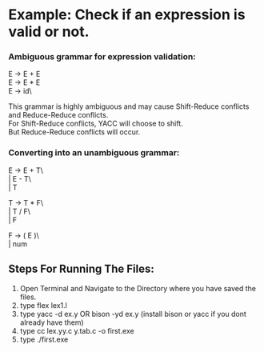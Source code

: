 # Example: Check if an expression is valid or not.
### Ambiguous grammar for expression validation:
E -> E + E\
E -> E * E\
E -> id\

This grammar is highly ambiguous and may cause Shift-Reduce conflicts and Reduce-Reduce conflicts.\
For Shift-Reduce conflicts, YACC will choose to shift.\
But Reduce-Reduce conflicts will occur.

### Converting into an unambiguous grammar:

E -> E + T\  
   | E - T\  
   | T

T -> T * F\  
   | T / F\  
   | F

F -> ( E )\  
   | num


## Steps For Running The Files:
1) Open Terminal and Navigate to the Directory where you have saved the files.
3) type flex lex1.l
4) type yacc -d ex.y OR bison -yd ex.y  (install bison or yacc if you dont already have them)
5) type cc lex.yy.c y.tab.c -o first.exe
6) type ./first.exe
